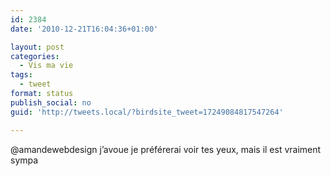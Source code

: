 ```yaml
---
id: 2384
date: '2010-12-21T16:04:36+01:00'

layout: post
categories:
  - Vis ma vie
tags:
  - tweet
format: status
publish_social: no
guid: 'http://tweets.local/?birdsite_tweet=17249084817547264'

---
```


@amandewebdesign j’avoue je préférerai voir tes yeux, mais il est vraiment sympa